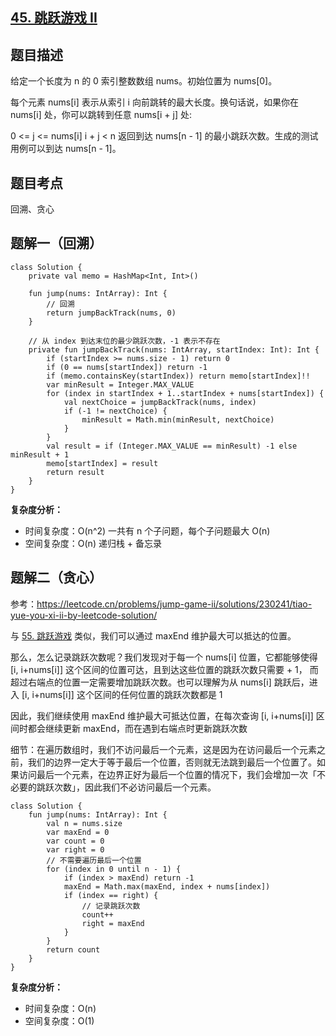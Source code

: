 ## [45. 跳跃游戏 II](https://leetcode.cn/problems/jump-game-ii/description/)

## 题目描述

给定一个长度为 n 的 0 索引整数数组 nums。初始位置为 nums[0]。

每个元素 nums[i] 表示从索引 i 向前跳转的最大长度。换句话说，如果你在 nums[i] 处，你可以跳转到任意 nums[i + j] 处:

0 <= j <= nums[i] 
i + j < n
返回到达 nums[n - 1] 的最小跳跃次数。生成的测试用例可以到达 nums[n - 1]。

## 题目考点

回溯、贪心

## 题解一（回溯）
 
```
class Solution {
    private val memo = HashMap<Int, Int>()

    fun jump(nums: IntArray): Int {
        // 回溯
        return jumpBackTrack(nums, 0)
    }

    // 从 index 到达末位的最少跳跃次数，-1 表示不存在
    private fun jumpBackTrack(nums: IntArray, startIndex: Int): Int {
        if (startIndex >= nums.size - 1) return 0
        if (0 == nums[startIndex]) return -1
        if (memo.containsKey(startIndex)) return memo[startIndex]!!
        var minResult = Integer.MAX_VALUE
        for (index in startIndex + 1..startIndex + nums[startIndex]) {
            val nextChoice = jumpBackTrack(nums, index)
            if (-1 != nextChoice) {
                minResult = Math.min(minResult, nextChoice)
            }
        }
        val result = if (Integer.MAX_VALUE == minResult) -1 else minResult + 1
        memo[startIndex] = result
        return result
    }
}
```

**复杂度分析：**

- 时间复杂度：O(n^2) 一共有 n 个子问题，每个子问题最大 O(n)
- 空间复杂度：O(n)  递归栈 + 备忘录

## 题解二（贪心）

参考：https://leetcode.cn/problems/jump-game-ii/solutions/230241/tiao-yue-you-xi-ii-by-leetcode-solution/

与 [55. 跳跃游戏](https://leetcode.cn/problems/jump-game/description/) 类似，我们可以通过 maxEnd 维护最大可以抵达的位置。

那么，怎么记录跳跃次数呢？我们发现对于每一个 nums[i] 位置，它都能够使得 [i, i+nums[i]] 这个区间的位置可达，且到达这些位置的跳跃次数只需要 + 1，
而超过右端点的位置一定需要增加跳跃次数。也可以理解为从 nums[i] 跳跃后，进入 [i, i+nums[i]] 这个区间的任何位置的跳跃次数都是 1

因此，我们继续使用 maxEnd 维护最大可抵达位置，在每次查询 [i, i+nums[i]] 区间时都会继续更新 maxEnd，而在遇到右端点时更新跳跃次数

细节：在遍历数组时，我们不访问最后一个元素，这是因为在访问最后一个元素之前，我们的边界一定大于等于最后一个位置，否则就无法跳到最后一个位置了。如果访问最后一个元素，在边界正好为最后一个位置的情况下，我们会增加一次「不必要的跳跃次数」，因此我们不必访问最后一个元素。

```
class Solution {
    fun jump(nums: IntArray): Int {
        val n = nums.size
        var maxEnd = 0
        var count = 0
        var right = 0
        // 不需要遍历最后一个位置
        for (index in 0 until n - 1) {
            if (index > maxEnd) return -1
            maxEnd = Math.max(maxEnd, index + nums[index])
            if (index == right) {
                // 记录跳跃次数
                count++
                right = maxEnd
            }
        }
        return count
    }
}
```

**复杂度分析：**

- 时间复杂度：O(n)
- 空间复杂度：O(1)
